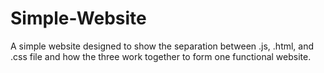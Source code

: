 # Simple-Website
A simple website designed to show the separation between .js, .html, and .css file and how the three work together to form one functional website.
